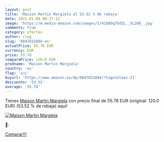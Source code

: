 ```yaml
---
layout: post
title: 'Maison Martin Margiela al 53.52 % de rebaja'
date: 2021-01-08 08:37:12
image: 'https://m.media-amazon.com/images/I/41bB9q7GdZL._SL200_.jpg'
comments: true
category: ofertas
author: ring
slug: '0847831884-es'
actualPrice: 55.78 EUR
currency: EUR
price: 55.78
comparePrice: 120.0 EUR
prodname: 'Maison Martin Margiela'
country: 'es'
flag: '🇪🇸'
buyurl: 'https://www.amazon.es/dp/0847831884/?tag=tolees-21'
descuento: '53.52'
average: '55.78'
---
```


Tienes [Maison Martin Margiela](https://www.amazon.es/dp/0847831884/?tag=tolees-21) con precio final de  55.78 EUR (original: 120.0 EUR) (53.52 %  de rebaja) aqui!

[![Maison Martin Margiela](https://m.media-amazon.com/images/I/41bB9q7GdZL._SL200_.jpg)](https://www.amazon.es/dp/0847831884/?tag=tolees-21)

🔎:


[Comprar!!!](https://www.amazon.es/dp/0847831884/?tag=tolees-21)
